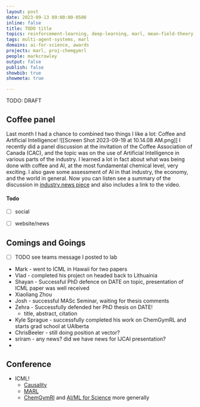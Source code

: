 ```yaml
---
layout: post
date: 2023-09-13 09:00:00-0500
inline: false
title: TODO title
topics: reinforcement-learning, deep-learning, marl, mean-field-theory, causality, ai-for-science, proj-chemgymrl
tags: multi-agent-systems, marl
domains: ai-for-science, awards
projects: marl, proj-chemgymrl
people: markcrowley 
output: false
publish: false
showbib: true 
showmeta: true

---
```

TODO: DRAFT

## Coffee panel
Last month I had a chance to combined two things I like a lot: Coffee and Artificial Intelligence!
![[Screen Shot 2023-09-19 at 10.14.08 AM.png]]
I recently did a panel discussion at the invitation of the Coffee Association of Canada (CAC), and the topic was on the use of Artificial Intelligence in various parts of the industry. 
I learned a lot in fact about what was being done with coffee and AI, at the most fundamental chemical level, very exciting. I also gave some assessment of AI in that industry, the economy, and the world in general.
Now you can listen see a summary of the discussion in [industry news piece](https://www.foodserviceandhospitality.com/cac-highlights-the-impact-of-ai-on-coffee-during-its-monthly-webinar-series/?cn-reloaded=1) and also includes a link to the video.

#### Todo
- [ ] social
- [ ] website/news


## Comings and Goings
- [ ] TODO see teams message I posted to lab
- Mark - went to ICML in Hawaii for two papers
- Vlad - completed his project on headed back to Lithuainia
- Shayan - Successful PhD defence on DATE on topic, presentation of ICML paper was well received
- Xiaoliang Zhou
- Josh - successful MASc Seminar, waiting for thesis comments
- Zehra - Successfully defended her PhD thesis on DATE!
    - title, abstract, citation 
- Kyle Sprague - successfully completed his work on ChemGymRL and starts grad school at UAlberta
- ChrisBeeler - still doing position at vector?
- sriram - any news? did we have news for IJCAI presentation?
- 
## Conference
- ICML!
    - [Causality](/causality/)
    - [MARL](/marl/)
    - [ChemGymRl](/ai-for-science/) and [AI/ML for Science](/ai-for-science/) more generally


